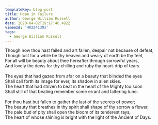 ```yaml
---
templateKey: blog-post
title: Hope in Failure
author: George William Russell
date: 2020-04-02T19:17:40.492Z
vimeoId: '402241392'
tags:
  - George William Russell
---
```

Though now thou hast failed and art fallen, despair not because of defeat,\
Though lost for a while be thy heaven and weary of earth be thy feet,\
For all will be beauty about thee hereafter through sorrowful years,\
And lovely the dews for thy chilling and ruby thy heart-drip of tears.\
\
The eyes that had gazed from afar on a beauty that blinded the eyes\
Shall call forth its image for ever, its shadow in alien skies.\
The heart that had striven to beat in the heart of the Mighty too soon\
Shall still of that beating remember some errant and faltering tune.\
\
For thou hast but fallen to gather the last of the secrets of power;\
The beauty that breathes in thy spirit shall shape of thy sorrow a flower,\
The pale bud of pity shall open the bloom of its tenderest rays,\
The heart of whose shining is bright with the light of the Ancient of Days.